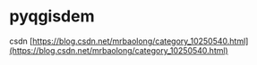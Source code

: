 # pyqgisdem
csdn [https://blog.csdn.net/mrbaolong/category_10250540.html](https://blog.csdn.net/mrbaolong/category_10250540.html)

